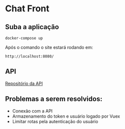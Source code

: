 # Chat Front

## Suba a aplicação
```
docker-compose up
```

Após o comando o site estará rodando em:

```
http://localhost:8080/
```

## API

[Repositório da API](https://github.com/gabibguedes/chat_api)

## Problemas a serem resolvidos:

- Conexão com a API
- Armazenamento do token e usuário logado por Vuex
- Limitar rotas pela autenticação do usuário
